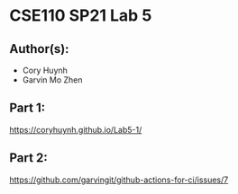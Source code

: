# CSE110 SP21 Lab 5

## Author(s):
- Cory Huynh
- Garvin Mo Zhen

## Part 1:

https://coryhuynh.github.io/Lab5-1/

## Part 2:

https://github.com/garvingit/github-actions-for-ci/issues/7
